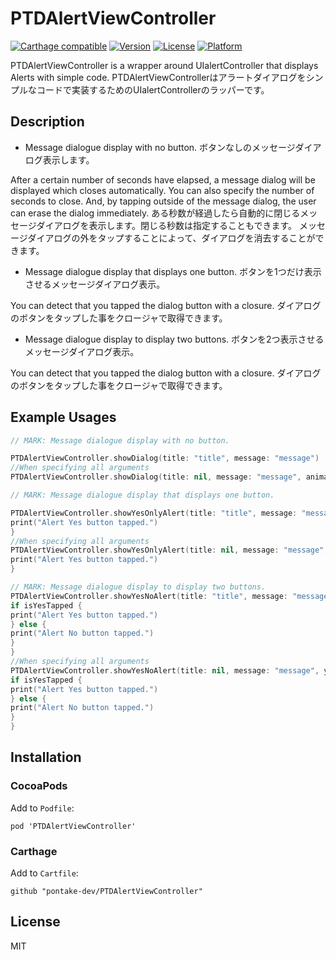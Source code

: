 # PTDAlertViewController

[![Carthage compatible](https://img.shields.io/badge/Carthage-compatible-4BC51D.svg?style=flat)](https://github.com/Carthage/Carthage)
[![Version](https://img.shields.io/cocoapods/v/PTDAlertViewController.svg?style=flat)](http://cocoapods.org/pods/PTDAlertViewController)
[![License](https://img.shields.io/cocoapods/l/PTDAlertViewController.svg?style=flat)](http://cocoapods.org/pods/PTDAlertViewController)
[![Platform](https://img.shields.io/cocoapods/p/PTDAlertViewController.svg?style=flat)](http://cocoapods.org/pods/PTDAlertViewController)

PTDAlertViewController is a wrapper around UIalertController that displays Alerts with simple code.
PTDAlertViewControllerはアラートダイアログをシンプルなコードで実装するためのUIalertControllerのラッパーです。

## Description

- Message dialogue display with no button.
ボタンなしのメッセージダイアログ表示します。

After a certain number of seconds have elapsed, a message dialog will be displayed which closes automatically. You can also specify the number of seconds to close.
And, by tapping outside of the message dialog, the user can erase the dialog immediately.
ある秒数が経過したら自動的に閉じるメッセージダイアログを表示します。閉じる秒数は指定することもできます。
メッセージダイアログの外をタップすることによって、ダイアログを消去することができます。

- Message dialogue display that displays one button.
ボタンを1つだけ表示させるメッセージダイアログ表示。

You can detect that you tapped the dialog button with a closure.
ダイアログのボタンをタップした事をクロージャで取得できます。

- Message dialogue display to display two buttons.
ボタンを2つ表示させるメッセージダイアログ表示。

You can detect that you tapped the dialog button with a closure.
ダイアログのボタンをタップした事をクロージャで取得できます。

## Example Usages

```swift
// MARK: Message dialogue display with no button.

PTDAlertViewController.showDialog(title: "title", message: "message")
//When specifying all arguments
PTDAlertViewController.showDialog(title: nil, message: "message", animated: true, showTime: 1.0)

// MARK: Message dialogue display that displays one button.

PTDAlertViewController.showYesOnlyAlert(title: "title", message: "message") {
print("Alert Yes button tapped.")
}
//When specifying all arguments
PTDAlertViewController.showYesOnlyAlert(title: nil, message: "message", yesButtonMessage: "agree", animated: true) {
print("Alert Yes button tapped.")
}

// MARK: Message dialogue display to display two buttons.
PTDAlertViewController.showYesNoAlert(title: "title", message: "message") { (isYesTapped) in
if isYesTapped {
print("Alert Yes button tapped.")
} else {
print("Alert No button tapped.")
}
}
//When specifying all arguments
PTDAlertViewController.showYesNoAlert(title: nil, message: "message", yesButtonMessage: "done", noButtonMessage: "cancel", animated: true) { (isYesTapped) in
if isYesTapped {
print("Alert Yes button tapped.")
} else {
print("Alert No button tapped.")
}
}
```

## Installation

### CocoaPods

Add to `Podfile`:

```
pod 'PTDAlertViewController'
```

### Carthage

Add to `Cartfile`:

```
github "pontake-dev/PTDAlertViewController"
```

## License

MIT
